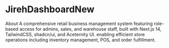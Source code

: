 # JirehDashboardNew
About A comprehensive retail business management system featuring role-based access for admins, sales, and warehouse staff, built with Next.js 14, TailwindCSS, shadcn/ui, and Aceternity UI. enabling efficient store operations including inventory management, POS, and order fulfillment.
